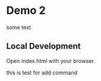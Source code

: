 # Demo 2

some text

## Local Development

Open index.html with your browser.

this is test for add command
